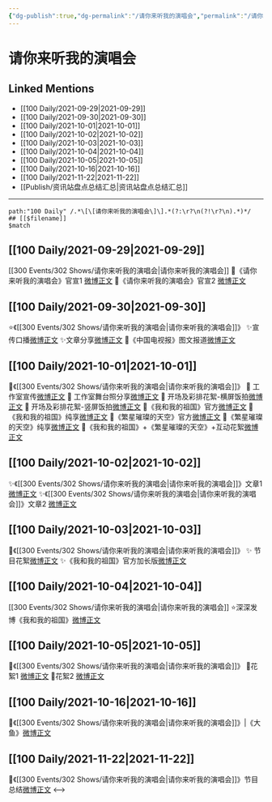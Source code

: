 ```yaml
---
{"dg-publish":true,"dg-permalink":"/请你来听我的演唱会","permalink":"/请你来听我的演唱会/","created":"2022-12-23T11:18:11.000+08:00","updated":"2023-04-10T16:44:34.537+08:00"}
---
```


# 请你来听我的演唱会

## Linked Mentions
- [[100 Daily/2021-09-29\|2021-09-29]]
- [[100 Daily/2021-09-30\|2021-09-30]]
- [[100 Daily/2021-10-01\|2021-10-01]]
- [[100 Daily/2021-10-02\|2021-10-02]]
- [[100 Daily/2021-10-03\|2021-10-03]]
- [[100 Daily/2021-10-04\|2021-10-04]]
- [[100 Daily/2021-10-05\|2021-10-05]]
- [[100 Daily/2021-10-16\|2021-10-16]]
- [[100 Daily/2021-11-22\|2021-11-22]]
- [[Publish/资讯站盘点总结汇总\|资讯站盘点总结汇总]]


---

```expander
path:"100 Daily" /.*\[\[请你来听我的演唱会\]\].*(?:\r?\n(?!\r?\n).*)*/
## [[$filename]]
$match
```
## [[100 Daily/2021-09-29\|2021-09-29]]
[[300 Events/302 Shows/请你来听我的演唱会\|请你来听我的演唱会]]
🎂《请你来听我的演唱会》官宣1 [微博正文](https://m.weibo.cn/6466290670/4686797760628296)
🎂《请你来听我的演唱会》官宣2 [微博正文](https://m.weibo.cn/6466290670/4686881214432507)
## [[100 Daily/2021-09-30\|2021-09-30]]
⭐️《[[300 Events/302 Shows/请你来听我的演唱会\|请你来听我的演唱会]]》
✨宣传口播[微博正文](https://m.weibo.cn/6466290670/4687234584285170)
✨文章分享[微博正文](https://m.weibo.cn/6466290670/4687272395673133)
🌟《中国电视报》图文报道[微博正文](https://m.weibo.cn/6466290670/4687166116201402)
## [[100 Daily/2021-10-01\|2021-10-01]]
🌟《[[300 Events/302 Shows/请你来听我的演唱会\|请你来听我的演唱会]]》
💫 工作室宣传[微博正文](https://m.weibo.cn/6466290670/4687561894659604)
💫 工作室舞台照分享[微博正文](https://m.weibo.cn/6466290670/4687586628732855)
💫 开场及彩排花絮-横屏饭拍[微博正文](https://m.weibo.cn/6466290670/4687587505870931)
💫 开场及彩排花絮-竖屏饭拍[微博正文](https://m.weibo.cn/6466290670/4687631742928078)
💫《我和我的祖国》官方[微博正文](https://m.weibo.cn/6466290670/4687622855723590)
💫《我和我的祖国》纯享[微博正文](https://m.weibo.cn/6466290670/4687601476830369)
💫《繁星璀璨的天空》官方[微博正文](https://m.weibo.cn/6466290670/4687621778047300)
💫《繁星璀璨的天空》纯享[微博正文](https://m.weibo.cn/6466290670/4687599803827403)
💫《我和我的祖国》+《繁星璀璨的天空》+互动花絮[微博正文](https://m.weibo.cn/6466290670/4687610968015938)
## [[100 Daily/2021-10-02\|2021-10-02]]
✨《[[300 Events/302 Shows/请你来听我的演唱会\|请你来听我的演唱会]]》文章1 [微博正文](https://m.weibo.cn/6466290670/4687807551899304)
✨《[[300 Events/302 Shows/请你来听我的演唱会\|请你来听我的演唱会]]》文章2 [微博正文](https://m.weibo.cn/6466290670/4687809594003919)
## [[100 Daily/2021-10-03\|2021-10-03]]
🌟《[[300 Events/302 Shows/请你来听我的演唱会\|请你来听我的演唱会]]》
✨ 节目花絮[微博正文](https://m.weibo.cn/6466290670/4688268022775992)
✨《我和我的祖国》官方加长版[微博正文](https://m.weibo.cn/6466290670/4688171235543731)
## [[100 Daily/2021-10-04\|2021-10-04]]
[[300 Events/302 Shows/请你来听我的演唱会\|请你来听我的演唱会]]
⭐深深发博《我和我的祖国》[微博正文](https://m.weibo.cn/6466290670/4688554938599692)
## [[100 Daily/2021-10-05\|2021-10-05]]
🌟《[[300 Events/302 Shows/请你来听我的演唱会\|请你来听我的演唱会]]》
💫花絮1 [微博正文](https://m.weibo.cn/6466290670/4688929901514125)
💫花絮2 [微博正文](https://m.weibo.cn/6466290670/4688944454962304)

## [[100 Daily/2021-10-16\|2021-10-16]]
💫《[[300 Events/302 Shows/请你来听我的演唱会\|请你来听我的演唱会]]》|《大鱼》[微博正文](https://m.weibo.cn/6466290670/4693054290133394)
## [[100 Daily/2021-11-22\|2021-11-22]]
🎵《[[300 Events/302 Shows/请你来听我的演唱会\|请你来听我的演唱会]]》节目总结[微博正文](https://m.weibo.cn/6466290670/4706465850068466)
<-->